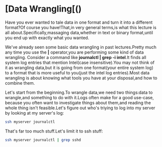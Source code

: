 # [Data Wrangling[()
Have you ever wanted to tale data in one format and turn it into a different
format?Of course you have!That,in very general terms,is what this lecture is
all about.Specifically,massaging data,whether in text or binary format,until
you end up with exactly what you wanted.

We've already seen some basic data wrangling in past lectures.Pretty much any
time you use the **|** operator,you are performing some kind of data wrangling.
Consider a command like **journalctl | grep -i intel**.It finds all system
log entries that mention Intel(case insensitive).You may not think of it as
wrangling data,but it is going from one format(your entire system log) to a
format that is more useful to you(just the intel log entries).Most data
wrangling is about knowing what tools you have at your disposal,and how to
combine them.

Let's start from the beginning.To wrangle data,we need two things:data to
wrangle,and something to do with it.Logs often make for a good use-case,
because you often want to investigate things about them,and reading the
whole thing isn't feasible.Let's figure out who's triying to log into my server
by looking at my server's log:
```bash
ssh myserver journalctl
```
That's far too much stuff.Let's limit it to ssh stuff:
```bash
ssh myserver journalctl | grep sshd
```
